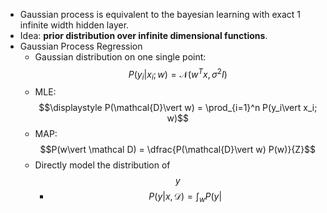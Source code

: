 - Gaussian process is equivalent to the bayesian learning with exact 1 infinite width hidden layer.
- Idea: **prior distribution over infinite dimensional functions**.
- Gaussian Process Regression
	- Gaussian distribution on one single point: $$P(y_i\vert x_i; w)=\mathcal{N}(w^Tx, \sigma^2 I)$$
	- MLE: $$\displaystyle P(\mathcal{D}\vert w) = \prod_{i=1}^n P(y_i\vert x_i; w)$$
	- MAP: $$P(w\vert \mathcal D) = \dfrac{P(\mathcal{D}\vert w) P(w)}{Z}$$
	- Directly model the distribution of $$y$$
		- $$P(y\vert x, \mathcal D) = \int_w P(y\vert $$